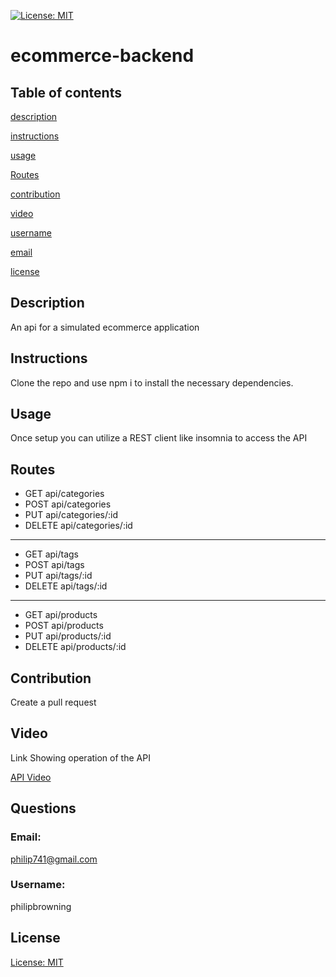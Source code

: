 [![License: MIT](https://img.shields.io/badge/License-MIT-yellow.svg)](https://opensource.org/licenses/MIT)
   # ecommerce-backend
   ## Table of contents     
   [description](#description)

[instructions](#instructions)

[usage](#usage)

[Routes](#Routes)

[contribution](#contribution)

[video](#Video)

[username](#username)

[email](#email)

[license](#license)

   ## Description
   An api for a simulated ecommerce application   
   ## Instructions
   Clone the repo and use npm i to install the necessary dependencies. 
   ## Usage
   Once setup you can utilize a REST client like insomnia to access the API

   ## Routes
   * GET api/categories
   * POST api/categories
   * PUT api/categories/:id
   * DELETE api/categories/:id
   <hr>

   * GET api/tags
   * POST api/tags
   * PUT api/tags/:id
   * DELETE api/tags/:id
   <hr>

   * GET api/products
   * POST api/products
   * PUT api/products/:id
   * DELETE api/products/:id
    
   ## Contribution
   Create a pull request
   
   ## Video
   Link Showing operation of the API
   
   [API Video](https://drive.google.com/file/d/1lFQyRR-jI0G2SByFcft-v095h_c4cWNI/view?usp=sharing)
   
   ## Questions
   ### Email:
   philip741@gmail.com
   ### Username:
   philipbrowning
   ## License
   [License: MIT](https://opensource.org/licenses/MIT)
  